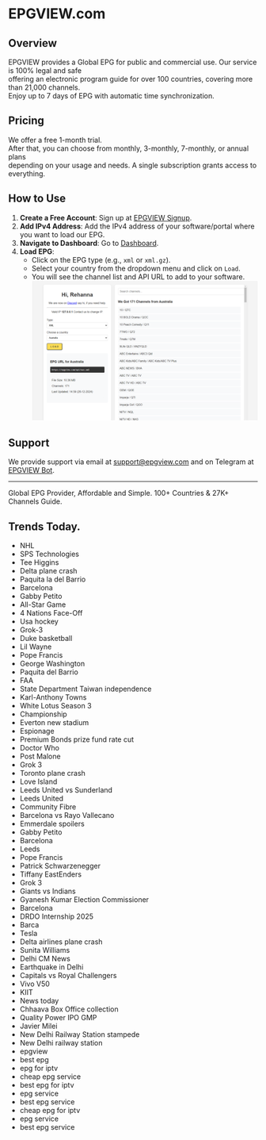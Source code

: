 # EPGVIEW.com



## Overview
EPGVIEW provides a Global EPG for public and commercial use. Our service is 100% legal and safe\
offering an electronic program guide for over 100 countries, covering more than 21,000 channels.\
Enjoy up to 7 days of EPG with automatic time synchronization.

## Pricing
We offer a free 1-month trial. \
After that, you can choose from monthly, 3-monthly, 7-monthly, or annual plans \
depending on your usage and needs. A single subscription grants access to everything.

## How to Use
1. **Create a Free Account**: Sign up at [EPGVIEW Signup](https://epgview.com/signup.php).
2. **Add IPv4 Address**: Add the IPv4 address of your software/portal where you want to load our EPG.
3. **Navigate to Dashboard**: Go to [Dashboard](https://epgview.com/dashboard.php).
4. **Load EPG**:
   - Click on the EPG type (e.g., `xml` or `xml.gz`).
   - Select your country from the dropdown menu and click on `Load`.
   - You will see the channel list and API URL to add to your software.
![EPGVIEW](img/dashboard.png)
## Support
We provide support via email at [support@epgview.com](mailto:support@epgview.com) and on Telegram at [EPGVIEW Bot](https://t.me/epgview_bot).

---

Global EPG Provider, Affordable and Simple. 100+ Countries & 27K+ Channels Guide.

## Trends Today.

- NHL
- SPS Technologies
- Tee Higgins
- Delta plane crash
- Paquita la del Barrio
- Barcelona
- Gabby Petito
- All-Star Game
- 4 Nations Face-Off
- Usa hockey
- Grok-3
- Duke basketball
- Lil Wayne
- Pope Francis
- George Washington
- Paquita del Barrio
- FAA
- State Department Taiwan independence
- Karl-Anthony Towns
- White Lotus Season 3
- Championship
- Everton new stadium
- Espionage
- Premium Bonds prize fund rate cut
- Doctor Who
- Post Malone
- Grok 3
- Toronto plane crash
- Love Island
- Leeds United vs Sunderland
- Leeds United
- Community Fibre
- Barcelona vs Rayo Vallecano
- Emmerdale spoilers
- Gabby Petito
- Barcelona
- Leeds
- Pope Francis
- Patrick Schwarzenegger
- Tiffany EastEnders
- Grok 3
- Giants vs Indians
- Gyanesh Kumar Election Commissioner
- Barcelona
- DRDO Internship 2025
- Barca
- Tesla
- Delta airlines plane crash
- Sunita Williams
- Delhi CM News
- Earthquake in Delhi
- Capitals vs Royal Challengers
- Vivo V50
- KIIT
- News today
- Chhaava Box Office collection
- Quality Power IPO GMP
- Javier Milei
- New Delhi Railway Station stampede
- New Delhi railway station
- epgview
- best epg
- epg for iptv
- cheap epg service
- best epg for iptv
- epg service
- best epg service
- cheap epg for iptv
- epg service
- best epg service
